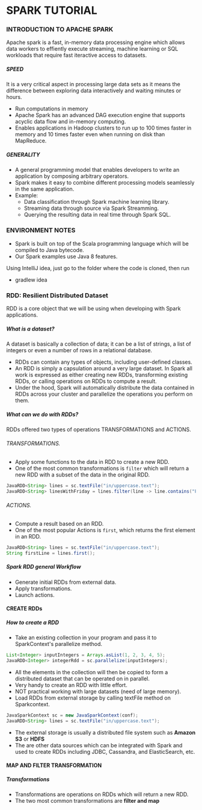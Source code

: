 # SPARK TUTORIAL

### INTRODUCTION TO APACHE SPARK
Apache spark is a fast, in-memory data processing engine which allows data workers to effiently execute streaming, machine learning or SQL workloads that require fast iteractive access to datasets.

##### SPEED
It is a very critical aspect in processing large data sets as it means the difference between exploring data interactively and waiting minutes or hours.
- Run computations in memory
- Apache Spark has an advanced DAG execution engine that supports acyclic data flow and in-memory computing.
- Enables applications in Hadoop clusters to run up to 100 times faster in memory and 10 times faster even when running on disk than MapReduce.

##### GENERALITY
- A general programming model that enables developers to write an application by composing arbitrary operators.
- Spark makes it easy to combine different processing models seamlessly in the same application.
- Example:
  - Data classification through Spark machine learning library.
  - Streaming data through source via Spark Streamming.
  - Querying the resulting data in real time through Spark SQL.


### ENVIRONMENT NOTES
- Spark is built on top of the Scala programming language which will be compiled to Java bytecode.
- Our Spark examples use Java 8 features.


Using IntelliJ idea, just go to the folder where the code is cloned, then run
- gradlew idea

### RDD: Resilient Distributed Dataset
RDD is a core object that we will be using when developing with Spark applications.

##### What is a dataset?
A dataset is basically a collection of data; it can be a list of strings, a list of integers or even a number of rows in a relational database.
- RDDs can contain any types of objects, including user-defined classes.
- An RDD is simply a capsulation around a very large dataset. In Spark all work is expressed as either creating new RDDs, transforming existing RDDs, or calling operations on RDDs to compute a result.
- Under the hood, Spark will automatically distribute the data contained in RDDs across your cluster and parallelize the operations you perform on them.

##### What can we do with RDDs?
RDDs offered two types of operations TRANSFORMATIONS and ACTIONS.
###### TRANSFORMATIONS.
- Apply some functions to the data in RDD to create a new RDD.
- One of the most common transformations is ```filter``` which will return a new RDD with a subset of the data in the original RDD.
```java
JavaRDD<String> lines = sc.textFile("in/uppercase.text");
JavaRDD<String> linesWithFriday = lines.filter(line -> line.contains("Friday"));
```
###### ACTIONS.
- Compute a result based on an RDD.
- One of the most popular Actions is ```first```, which returns the first element in an RDD.
```java
JavaRDD<String> lines = sc.textFile("in/uppercase.text");
String firstLine = lines.first();
```
##### Spark RDD general Workflow
- Generate initial RDDs from external data.
- Apply transformations.
- Launch actions.

#### CREATE RDDs
##### How to create a RDD
- Take an existing collection in your program and pass it to SparkContext's parallelize method.
```java
List<Integer> inputIntegers = Arrays.asList(1, 2, 3, 4, 5);
JavaRDD<Integer> integerRdd = sc.parallelize(inputIntegers);
```
- All the elements in the collection will then be copied to form a distributed dataset that can be operated on in parallel.
- Very handy to create an RDD with little effort.
- NOT practical working with large datasets (need of large memory).
- Load RDDs from external storage by calling textFile method on Sparkcontext.
```java
JavaSparkContext sc = new JavaSparkContext(conf);
JavaRDD<String> lines = sc.textFile("in/uppercase.text");
```
- The external storage is usually a distributed file system such as **Amazon S3** or **HDFS**
- The are other data sources which can be integrated with Spark and used to create RDDs including JDBC, Cassandra, and ElasticSearch, etc.

#### MAP AND FILTER TRANSFORMATION
##### Transformations
- Transformations are operations on RDDs which will return a new RDD.
- The two most common transformations are **filter and map**














































